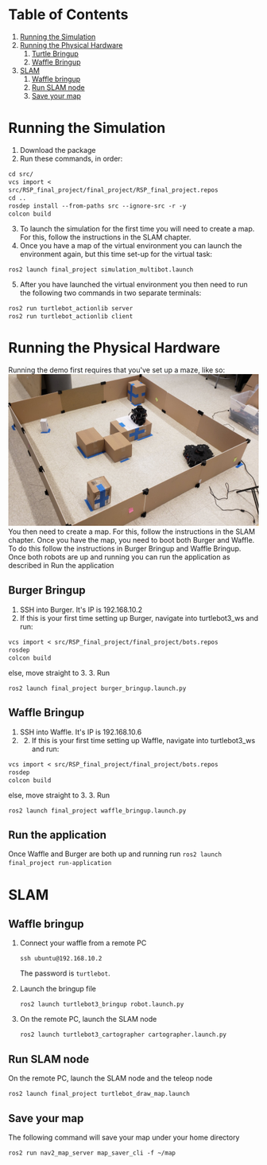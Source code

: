 # Table of Contents
1.  [Running the Simulation](#org2202a9d)
2.  [Running the Physical Hardware](#org2202b9d)
    1.  [Turtle Bringup](#org2202c9d)
    2.  [Waffle Bringup](#org2202d9d)
3.  [SLAM](#org643380c)
    1.  [Waffle bringup](#org56eff83)
    2.  [Run SLAM node](#orgbb19ce0)
    3.  [Save your map](#org2202e9d)

<a id="org2202a9d"></a>
# Running the Simulation

1. Download the package
2. Run these commands, in order:
```
cd src/
vcs import < src/RSP_final_project/final_project/RSP_final_project.repos
cd ..
rosdep install --from-paths src --ignore-src -r -y
colcon build
```
3. To launch the simulation for the first time you will need to create a map. For this, follow the instructions in the SLAM chapter.
4. Once you have a map of the virtual environment you can launch the environment again, but this time set-up for the virtual task:
```
ros2 launch final_project simulation_multibot.launch
```
5. After you have launched the virtual environment you then need to run the following two commands in two separate terminals:
```
ros2 run turtlebot_actionlib server
ros2 run turtlebot_actionlib client
```

<a id="org2202a9d"></a>

<a id="org2202b9d"></a>
# Running the Physical Hardware
Running the demo first requires that you've set up a maze, like so:
![Image of the Turtlebot Teaming Maze setup](/docs/Maze_Setup.jpg)
You then need to create a map. For this, follow the instructions in the SLAM chapter.
Once you have the map, you need to boot both Burger and Waffle. To do this follow the instructions in Burger Bringup and Waffle Bringup.
Once both robots are up and running you can run the application as described in Run the application

<a id="org2202c9d"></a>
## Burger Bringup
1. SSH into Burger. It's IP is 192.168.10.2
2. If this is your first time setting up Burger, navigate into turtlebot3_ws and run:
```
vcs import < src/RSP_final_project/final_project/bots.repos
rosdep
colcon build
```
else, move straight to 3.
3. Run
```
ros2 launch final_project burger_bringup.launch.py
```
<a id="org2202c9d"></a>

<a id="org2202d9d"></a>
## Waffle Bringup
1. SSH into Waffle. It's IP is 192.168.10.6
2. 2. If this is your first time setting up Waffle, navigate into turtlebot3_ws and run:
```
vcs import < src/RSP_final_project/final_project/bots.repos
rosdep
colcon build
```
else, move straight to 3.
3. Run
```
ros2 launch final_project waffle_bringup.launch.py
```
<a id="org2202d9d"></a>

## Run the application
Once Waffle and Burger are both up and running run `ros2 launch final_project run-application`

<a id="org2202b9d"></a>


<a id="org643380c"></a>

# SLAM

<a id="org56eff83"></a>

## Waffle bringup

1.  Connect your waffle from a remote PC
    
        ssh ubuntu@192.168.10.2
    
    The password is `turtlebot`.
2.  Launch the bringup file
    
        ros2 launch turtlebot3_bringup robot.launch.py
3.  On the remote PC, launch the SLAM node
    
        ros2 launch turtlebot3_cartographer cartographer.launch.py


<a id="orgbb19ce0"></a>

## Run SLAM node

On the remote PC, launch the SLAM node and the teleop node

    ros2 launch final_project turtlebot_draw_map.launch


<a id="org2202e9d"></a>

## Save your map

The following command will save your map under your home directory

    ros2 run nav2_map_server map_saver_cli -f ~/map


